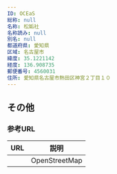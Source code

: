 ```yaml
---
ID: OCEaS
総称: null
名称: 松姤社
名称読み: null
別名: null
都道府県: 愛知県
区域: 名古屋市
緯度: 35.1221142
経度: 136.908735
郵便番号: 4560031
住所: 愛知県名古屋市熱田区神宮２丁目１０
---
```


## その他

### 参考URL

| URL | 説明          |
| --- | ------------- |
|     | OpenStreetMap |
